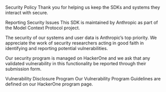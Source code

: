 Security Policy
Thank you for helping us keep the SDKs and systems they interact with secure.

Reporting Security Issues
This SDK is maintained by Anthropic as part of the Model Context Protocol project.

The security of our systems and user data is Anthropic’s top priority. We appreciate the work of security researchers acting in good faith in identifying and reporting potential vulnerabilities.

Our security program is managed on HackerOne and we ask that any validated vulnerability in this functionality be reported through their submission form.

Vulnerability Disclosure Program
Our Vulnerability Program Guidelines are defined on our HackerOne program page.
